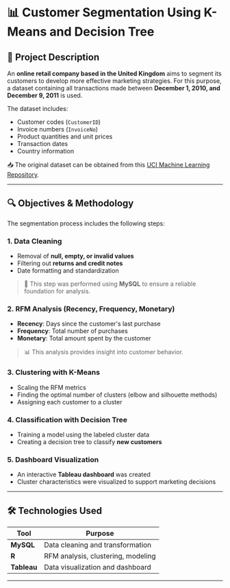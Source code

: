 # 📊 Customer Segmentation Using K-Means and Decision Tree

## 🧾 Project Description

An **online retail company based in the United Kingdom** aims to segment its customers to develop more effective marketing strategies. For this purpose, a dataset containing all transactions made between **December 1, 2010, and December 9, 2011** is used.

The dataset includes:
- Customer codes (`CustomerID`)
- Invoice numbers (`InvoiceNo`)
- Product quantities and unit prices
- Transaction dates
- Country information

📥 The original dataset can be obtained from this [UCI Machine Learning Repository](https://archive.ics.uci.edu/ml/datasets/Online+Retail).

---

## 🔍 Objectives & Methodology

The segmentation process includes the following steps:

### 1. Data Cleaning
- Removal of **null, empty, or invalid values**
- Filtering out **returns and credit notes**
- Date formatting and standardization

> 📌 This step was performed using **MySQL** to ensure a reliable foundation for analysis.

### 2. RFM Analysis (Recency, Frequency, Monetary)
- **Recency**: Days since the customer's last purchase
- **Frequency**: Total number of purchases
- **Monetary**: Total amount spent by the customer

> 📊 This analysis provides insight into customer behavior.

### 3. Clustering with K-Means
- Scaling the RFM metrics
- Finding the optimal number of clusters (elbow and silhouette methods)
- Assigning each customer to a cluster

### 4. Classification with Decision Tree
- Training a model using the labeled cluster data
- Creating a decision tree to classify **new customers**

### 5. Dashboard Visualization
- An interactive **Tableau dashboard** was created
- Cluster characteristics were visualized to support marketing decisions

---

## 🛠️ Technologies Used

| Tool        | Purpose                            |
|-------------|------------------------------------|
| **MySQL**   | Data cleaning and transformation   |
| **R**       | RFM analysis, clustering, modeling |
| **Tableau** | Data visualization and dashboard   |

---

